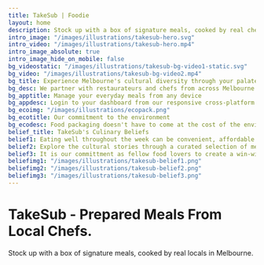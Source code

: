 ```yaml
---
title: TakeSub | Foodie
layout: home
description: Stock up with a box of signature meals, cooked by real chefs in Melbourne.
intro_image: "/images/illustrations/takesub-hero.svg"
intro_video: "/images/illustrations/takesub-hero.mp4"
intro_image_absolute: true
intro_image_hide_on_mobile: false
bg_videostatic: "/images/illustrations/takesub-bg-video1-static.svg"
bg_video: "/images/illustrations/takesub-bg-video2.mp4"
bg_title: Experience Melbourne's cultural diversity through your palate
bg_desc: We partner with restaurateurs and chefs from across Melbourne to bring you a unique home dining experience.
bg_apptitle: Manage your everyday meals from any device
bg_appdesc: Login to your dashboard from our responsive cross-platform web app.
bg_ecoimg: "/images/illustrations/ecopack.png"
bg_ecotitle: Our commitment to the environment
bg_ecodesc: Food packaging doesn't have to come at the cost of the environment. While Victoria's single-use plastic ban does not take effect until 2023, we encourage and help our chefs to transition into using biodegradable packaging for our meals.
belief_title: TakeSub's Culinary Beliefs
belief1: Eating well throughout the week can be convenient, affordable and enjoyable. Don't settle for a mass-produced meal.
belief2: Explore the cultural stories through a curated selection of meals. Our partnered chefs change it up so that you can embark on new culinary journeys.
belief3: It is our committment as fellow food lovers to create a win-win relationship. Take heart in knowing that every order supports the local businesses that you love.
beliefimg1: "/images/illustrations/takesub-belief1.png"
beliefimg2: "/images/illustrations/takesub-belief2.png"
beliefimg3: "/images/illustrations/takesub-belief3.png"
---
```


# TakeSub - Prepared Meals From Local Chefs.

Stock up with a box of signature meals, cooked by real locals in Melbourne.
